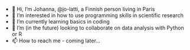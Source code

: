 - 👋 Hi, I’m Johanna, @jo-latti, a Finnish person living in Paris 
- 👀 I’m interested in how to use programming skills in scientific research
- 🌱 I’m currently learning basics in coding
- 💞️ I’m (in the future) looking to collaborate on data analysis with Python or R 
- 📫 How to reach me - coming later...

<!---
jo-latti/jo-latti is a ✨ special ✨ repository because its `README.md` (this file) appears on your GitHub profile.
You can click the Preview link to take a look at your changes.
--->

